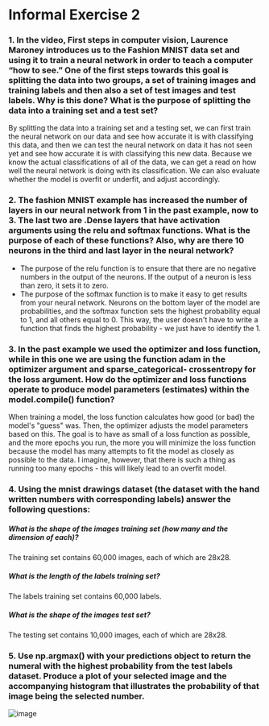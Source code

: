 # Informal Exercise 2

### 1. In the video, First steps in computer vision, Laurence Maroney introduces us to the Fashion MNIST data set and using it to train a neural network in order to teach a computer “how to see.” One of the first steps towards this goal is splitting the data into two groups, a set of training images and training labels and then also a set of test images and test labels. Why is this done? What is the purpose of splitting the data into a training set and a test set?

By splitting the data into a training set and a testing set, we can first train the neural network on our data and see how accurate it is with classifying this data, and then we can test the neural network on data it has not seen yet and see how accurate it is with classifying this new data. Because we know the actual classifications of all of the data, we can get a read on how well the neural network is doing with its classification. We can also evaluate whether the model is overfit or underfit, and adjust accordingly. 

### 2. The fashion MNIST example has increased the number of layers in our neural network from 1 in the past example, now to 3. The last two are .Dense layers that have activation arguments using the relu and softmax functions. What is the purpose of each of these functions? Also, why are there 10 neurons in the third and last layer in the neural network?

  * The purpose of the relu function is to ensure that there are no negative numbers in the output of the neurons. If the output of a neuron is less than zero, it sets it to zero.
  * The purpose of the softmax function is to make it easy to get results from your neural network. Neurons on the bottom layer of the model are probabilities, and the softmax function sets the highest probability equal to 1, and all others equal to 0. This way, the user doesn't have to write a function that finds the highest probability - we just have to identify the 1. 

### 3. In the past example we used the optimizer and loss function, while in this one we are using the function adam in the optimizer argument and sparse_categorical- crossentropy for the loss argument. How do the optimizer and loss functions operate to produce model parameters (estimates) within the model.compile() function?

When training a model, the loss function calculates how good (or bad) the model's "guess" was. Then, the optimizer adjusts the model parameters based on this. The goal is to have as small of a loss function as possible, and the more epochs you run, the more you will minimize the loss function because the model has many attempts to fit the model as closely as possible to the data. I imagine, however, that there is such a thing as running too many epochs - this will likely lead to an overfit model. 

### 4. Using the mnist drawings dataset (the dataset with the hand written numbers with corresponding labels) answer the following questions:
##### What is the shape of the images training set (how many and the dimension of each)?

The training set contains 60,000 images, each of which are 28x28.

##### What is the length of the labels training set?

The labels training set contains 60,000 labels. 

##### What is the shape of the images test set?

The testing set contains 10,000 images, each of which are 28x28. 

### 5. Use np.argmax() with your predictions object to return the numeral with the highest probability from the test labels dataset. Produce a plot of your selected image and the accompanying histogram that illustrates the probability of that image being the selected number.

![image](https://user-images.githubusercontent.com/78189165/108803040-b09b9680-7567-11eb-8dc7-226c9eccebca.png)

